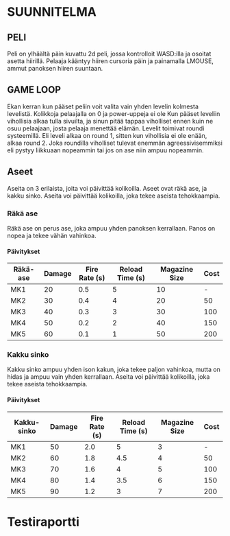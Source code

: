 # SUUNNITELMA
## PELI
Peli on ylhäältä päin kuvattu 2d peli, jossa kontrolloit WASD:illa ja osoitat asetta hiirillä. Pelaaja kääntyy hiiren cursoria päin ja painamalla LMOUSE, ammut panoksen hiiren suuntaan.

## GAME LOOP

Ekan kerran kun pääset peliin voit valita vain yhden levelin kolmesta levelistä. Kolikkoja pelaajalla on 0 ja power-uppeja ei ole
Kun pääset leveliin vihollisia alkaa tulla sivuilta, ja sinun pitää tappaa viholliset ennen kuin ne osuu pelaajaan, josta pelaaja menettää elämän.
Levelit toimivat roundi systeemillä. Eli leveli alkaa on round 1, sitten kun vihollisia ei ole enään, alkaa round 2. Joka roundilla viholliset tulevat enemmän agreessivisemmiksi eli pystyy liikkuaan nopeammin tai jos on ase niin ampuu nopeammin.

## Aseet
Aseita on 3 erilaista, joita voi päivittää kolikoilla. Aseet ovat räkä ase, ja kakku sinko. Aseita voi päivittää kolikoilla, joka tekee aseista tehokkaampia.

### Räkä ase
Räkä ase on perus ase, joka ampuu yhden panoksen kerrallaan. Panos on nopea ja tekee vähän vahinkoa.

#### Päivitykset
| Räkä-ase | Damage | Fire Rate (s) | Reload Time (s) | Magazine Size | Cost |
|----------|--------|---------------|-----------------|---------------|------|
| MK1      | 20     | 0.5           | 5               | 10            | -    |
| MK2      | 30     | 0.4           | 4               | 20            | 50   |
| MK3      | 40     | 0.3           | 3               | 30            | 100  |
| MK4      | 50     | 0.2           | 2               | 40            | 150  |
| MK5      | 60     | 0.1           | 1               | 50            | 200  |

### Kakku sinko
Kakku sinko ampuu yhden ison kakun, joka tekee paljon vahinkoa, mutta on hidas ja ampuu vain yhden kerrallaan.
Aseita voi päivittää kolikoilla, joka tekee aseista tehokkaampia.

#### Päivitykset
| Kakku-sinko | Damage | Fire Rate (s) | Reload Time (s) | Magazine Size | Cost |
|-------------|--------|---------------|-----------------|---------------|------|
| MK1         | 50     | 2.0           | 5               | 3             | -    |
| MK2         | 60     | 1.8           | 4.5             | 4             | 50   |
| MK3         | 70     | 1.6           | 4               | 5             | 100  |
| MK4         | 80     | 1.4           | 3.5             | 6             | 150  |
| MK5         | 90     | 1.2           | 3               | 7             | 200  |

# Testiraportti
